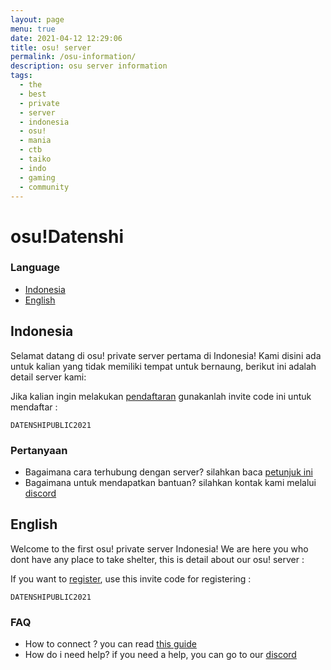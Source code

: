 ```yaml
---
layout: page
menu: true
date: 2021-04-12 12:29:06
title: osu! server
permalink: /osu-information/
description: osu server information
tags:
  - the
  - best
  - private
  - server
  - indonesia
  - osu!
  - mania
  - ctb
  - taiko
  - indo
  - gaming
  - community
---
```

# osu!Datenshi

### Language
- [Indonesia](##indonesia)
- [English](##english)

## Indonesia

Selamat datang di osu! private server pertama di Indonesia! Kami disini ada untuk kalian yang tidak memiliki tempat untuk bernaung, berikut ini adalah detail server kami:

Jika kalian ingin melakukan [pendaftaran](https://osu.datenshi.pw/register) gunakanlah invite code ini untuk mendaftar :

`DATENSHIPUBLIC2021`

### Pertanyaan

- Bagaimana cara terhubung dengan server? silahkan baca [petunjuk ini](https://osu.datenshi.pw/doc/1)
- Bagaimana untuk mendapatkan bantuan? silahkan kontak kami melalui [discord](https://link.troke.id/datenshi)

## English

Welcome to the first osu! private server Indonesia! We are here you who dont have any place to take shelter, this is detail about our osu! server :

If you want to [register](https://osu.datenshi.pw/register), use this invite code for registering :

`DATENSHIPUBLIC2021`

### FAQ

- How to connect ? you can read [this guide](https://osu.datenshi.pw/doc/1)
- How do i need help? if you need a help, you can go to our [discord](https://link.troke.id/datenshi)